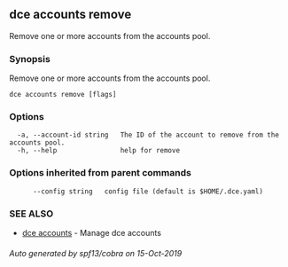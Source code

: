 ## dce accounts remove

Remove one or more accounts from the accounts pool.

### Synopsis

Remove one or more accounts from the accounts pool.

```
dce accounts remove [flags]
```

### Options

```
  -a, --account-id string   The ID of the account to remove from the accounts pool.
  -h, --help                help for remove
```

### Options inherited from parent commands

```
      --config string   config file (default is $HOME/.dce.yaml)
```

### SEE ALSO

* [dce accounts](dce_accounts.md)	 - Manage dce accounts

###### Auto generated by spf13/cobra on 15-Oct-2019
